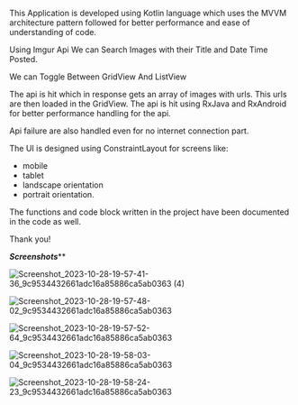 
This Application is developed using Kotlin language which uses the MVVM architecture pattern
followed for better performance and ease of understanding of code.

Using Imgur Api We can Search  Images with their Title and Date Time Posted.

We can Toggle Between GridView And ListView 

The api is hit which in response gets an array of images with urls. This urls are then loaded in the GridView.
The api is hit using RxJava and RxAndroid for better performance handling for the api.

Api failure are also handled even for no internet connection part.

The UI is designed using ConstraintLayout for screens like:
- mobile
- tablet
- landscape orientation
- portrait orientation.

The functions and code block written in the project have been documented in the code as well.

Thank you!

*******Screenshots*********


![Screenshot_2023-10-28-19-57-41-36_9c9534432661adc16a85886ca5ab0363 (4)](https://github.com/ashwinjawale24/Imgur-Image-Search/assets/83861327/b1c3f374-b9d7-49b3-924c-0442ca161b8d)


![Screenshot_2023-10-28-19-57-48-02_9c9534432661adc16a85886ca5ab0363](https://github.com/ashwinjawale24/Imgur-Image-Search/assets/83861327/f834dc1f-0603-45e6-9cc6-839c456b0c99)

![Screenshot_2023-10-28-19-57-52-64_9c9534432661adc16a85886ca5ab0363](https://github.com/ashwinjawale24/Imgur-Image-Search/assets/83861327/f0f7a35d-d7d3-4553-9bb1-9db14df6dd53)

![Screenshot_2023-10-28-19-58-03-04_9c9534432661adc16a85886ca5ab0363](https://github.com/ashwinjawale24/Imgur-Image-Search/assets/83861327/b1248ce2-a46e-4c0d-b525-08557165c214)

![Screenshot_2023-10-28-19-58-24-23_9c9534432661adc16a85886ca5ab0363](https://github.com/ashwinjawale24/Imgur-Image-Search/assets/83861327/875ffe89-8b91-4bc3-ae81-10b6367b3706)


